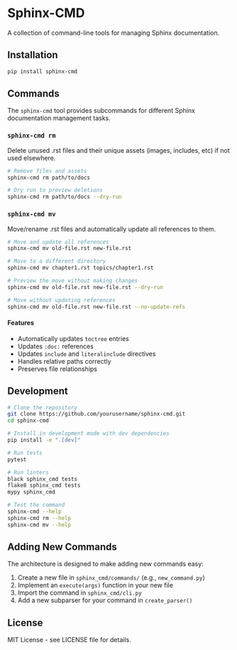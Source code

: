# Sphinx-CMD

A collection of command-line tools for managing Sphinx documentation.

## Installation

```bash
pip install sphinx-cmd
```

## Commands

The `sphinx-cmd` tool provides subcommands for different Sphinx documentation management tasks.

### `sphinx-cmd rm`

Delete unused .rst files and their unique assets (images, includes, etc) if not used elsewhere.

```bash
# Remove files and assets
sphinx-cmd rm path/to/docs

# Dry run to preview deletions
sphinx-cmd rm path/to/docs --dry-run
```

### `sphinx-cmd mv`

Move/rename .rst files and automatically update all references to them.

```bash
# Move and update all references
sphinx-cmd mv old-file.rst new-file.rst

# Move to a different directory
sphinx-cmd mv chapter1.rst topics/chapter1.rst

# Preview the move without making changes
sphinx-cmd mv old-file.rst new-file.rst --dry-run

# Move without updating references
sphinx-cmd mv old-file.rst new-file.rst --no-update-refs
```

#### Features

- Automatically updates `toctree` entries
- Updates `:doc:` references
- Updates `include` and `literalinclude` directives
- Handles relative paths correctly
- Preserves file relationships

## Development

```bash
# Clone the repository
git clone https://github.com/yourusername/sphinx-cmd.git
cd sphinx-cmd

# Install in development mode with dev dependencies
pip install -e ".[dev]"

# Run tests
pytest

# Run linters
black sphinx_cmd tests
flake8 sphinx_cmd tests
mypy sphinx_cmd

# Test the command
sphinx-cmd --help
sphinx-cmd rm --help
sphinx-cmd mv --help
```

## Adding New Commands

The architecture is designed to make adding new commands easy:

1. Create a new file in `sphinx_cmd/commands/` (e.g., `new_command.py`)
2. Implement an `execute(args)` function in your new file
3. Import the command in `sphinx_cmd/cli.py`
4. Add a new subparser for your command in `create_parser()`

## License

MIT License - see LICENSE file for details.